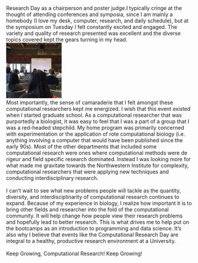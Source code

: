 <!-- 
.. title: Computational research, no longer a red-headed stepchild!
.. slug: computational-research-no-longer-a-red-headed-stepchild
.. date: 2015-04-21 19:56:52 UTC-05:00
.. tags: conference, research
.. category: 
.. link: 
.. description: 
.. type: text
-->

<div class="row" >
<div class="col-md-8">
Research Day as a chairperson and poster judge.I typically cringe at the thought of attending
conferences and symposia, since I am mainly a homebody (I love my desk, computer, research, and
daily schedule), but at the symposium on Tuesday I felt constantly excited and engaged. The variety
and quality of research presented was excellent and the diverse topics covered kept the gears
turning in my head.
</div>
<div class="col-md-4">
<img src='/images/computational_research_day.jpg' height='150px'></img>
</div>

<!-- TEASER_END -->

<div class='col-md-12'>
Most importantly, the sense of camaraderie that I felt amongst these computational researchers kept
me energized. I wish that this event existed when I started graduate school. As a computational
researcher that was purportedly a biologist, it was easy to feel that I was a part of a group that I
was a red-headed stepchild. My home program was primarily concerned with experimentation or the
application of rote computational biology (i.e. anything involving a computer that would have been
published since the early 90s). Most of the other departments that included some computational
research were ones where computational methods were de rigeur and field specific research dominated.
Instead I was looking more for what made me gravitate towards the Northwestern Institute for
complexity, computational researchers that were applying new techniques and conducting
interdisciplinary research.
<br/><br/>
I can’t wait to see what new problems people will tackle as the quantity, diversity, and
interdisciplinarity of computational research continues to expand. Because of my experience in
biology, I realize how important it is to bring other fields and researcher into the fold of the
computational community. It will help change how people view their research problems and hopefully
lead to better research. This is what drives me to help put on the bootcamps as an introduction to
programming and data science. It’s also why I believe that events like the Computational Research
Day are integral to a healthy, productive research environment at a University.
<br/><br/>
Keep Growing, Computational Research! Keep Growing!
</div>
</div>
